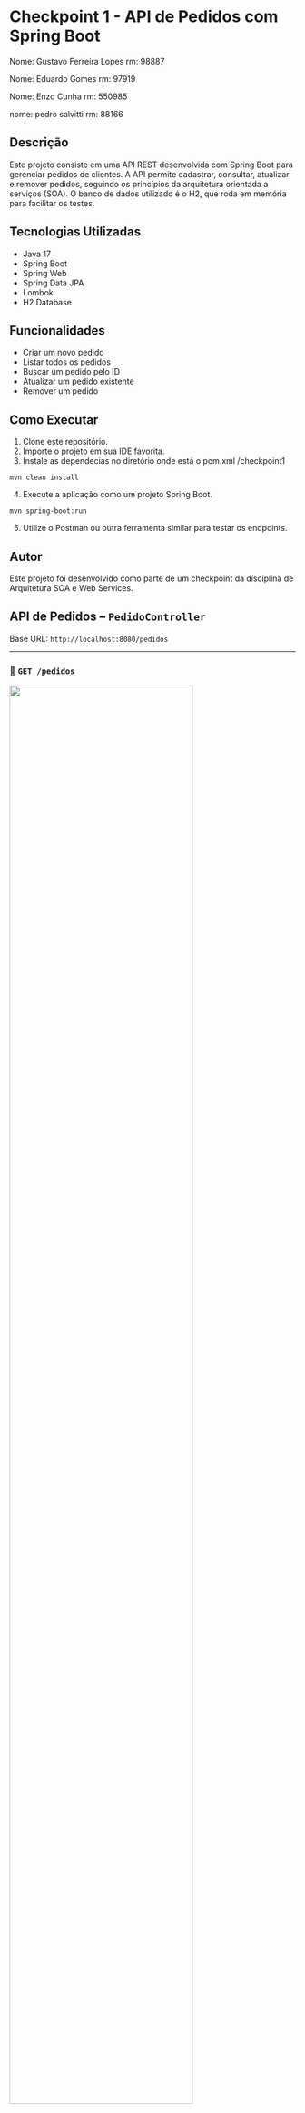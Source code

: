 # Checkpoint 1 - API de Pedidos com Spring Boot

Nome: Gustavo Ferreira Lopes
rm: 98887

Nome: Eduardo Gomes
rm: 97919

Nome: Enzo Cunha
rm: 550985

nome: pedro salvitti
rm: 88166

## Descrição

Este projeto consiste em uma API REST desenvolvida com Spring Boot para gerenciar pedidos de clientes. A API permite cadastrar, consultar, atualizar e remover pedidos, seguindo os princípios da arquitetura orientada a serviços (SOA). O banco de dados utilizado é o H2, que roda em memória para facilitar os testes.

## Tecnologias Utilizadas

- Java 17
- Spring Boot
- Spring Web
- Spring Data JPA
- Lombok
- H2 Database

## Funcionalidades

- Criar um novo pedido
- Listar todos os pedidos
- Buscar um pedido pelo ID
- Atualizar um pedido existente
- Remover um pedido

## Como Executar

1. Clone este repositório.
2. Importe o projeto em sua IDE favorita.
3. Instale as dependecias no diretório onde está o pom.xml /checkpoint1

```
mvn clean install
```

4. Execute a aplicação como um projeto Spring Boot.

```
mvn spring-boot:run
```

5. Utilize o Postman ou outra ferramenta similar para testar os endpoints.

## Autor

Este projeto foi desenvolvido como parte de um checkpoint da disciplina de Arquitetura SOA e Web Services.

## API de Pedidos – `PedidoController`

Base URL: `http://localhost:8080/pedidos`

---

### 🔹 `GET /pedidos`

<img src="./imgs/get-all.jpg" width="80%"/>

**Descrição:** Lista todos os pedidos cadastrados.

**Resposta:**

```json
[
  {
    "id": 1,
    "clienteNome": "João da Silva",
    "dataPedido": "2025-03-27",
    "valorTotal": 199.99
  },
  ...
]
```

---

### 🔹 `GET /pedidos/{id}`

<img src="./imgs/get-id.jpg" width="80%"/>

**Descrição:** Retorna os dados de um pedido específico, com base no ID.

**Parâmetros de URL:**

- `id` (Long): ID do pedido que deseja buscar.

**Exemplo de resposta:**

```json
{
  "id": 1,
  "clienteNome": "João da Silva",
  "dataPedido": "2025-03-27",
  "valorTotal": 199.99
}
```

---

### 🔹 `POST /pedidos`

<img src="./imgs/post.jpg" width="80%"/>

**Descrição:** Cria um novo pedido.

**Corpo da requisição (JSON):**

```json
{
  "clienteNome": "João da Silva",
  "valorTotal": 299.9
}
```

> `dataPedido` será definido automaticamente como a data atual.  
> `id` será gerado automaticamente.

**Exemplo de resposta:**

```json
{
  "id": 2,
  "clienteNome": "João da Silva",
  "dataPedido": "2025-03-27",
  "valorTotal": 299.9
}
```

---

### 🔹 `PUT /pedidos/{id}`

<img src="./imgs/put.jpg" width="80%"/>

**Descrição:** Atualiza os dados de um pedido existente.

**Parâmetros de URL:**

- `id` (Long): ID do pedido a ser atualizado.

**Corpo da requisição (JSON):**

```json
{
  "clienteNome": "Maria Oliveira",
  "valorTotal": 150.0
}
```

**Exemplo de resposta:**

```json
{
  "id": 2,
  "clienteNome": "Maria Oliveira",
  "dataPedido": "2025-03-27",
  "valorTotal": 150.0
}
```

---

### 🔹 `DELETE /pedidos/{id}`

<img src="./imgs/del.jpg" width="80%"/>

**Descrição:** Deleta um pedido com base no ID.

**Parâmetros de URL:**

- `id` (Long): ID do pedido que deseja excluir.
